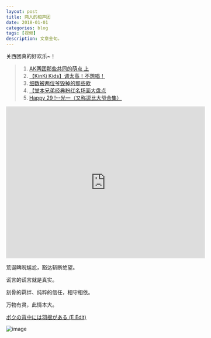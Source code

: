 ```yaml
---
layout: post
title: 两人的相声团 
date: 2018-01-01
categories: blog
tags: [视频]
description: 文章金句。
---
```

关西团真的好欢乐~！
>1. [AK两团那些共同的萌点 上](https://www.bilibili.com/video/av16548844/)
>1. [【KinKi Kids】调太高！不想唱！](https://www.bilibili.com/video/av10686370/)
>1. [细数被两位爷毁掉的那些歌](https://www.bilibili.com/video/av2200434/?t=2129)
>1. [【堂本兄弟经典粉红名场面大盘点](https://www.bilibili.com/video/av2460494/)
>1. [Happy 29 !--光一（又称逗比大爷合集）](https://www.bilibili.com/video/av2084616/)



<iframe id="b" class="b video_pc" src="https://static.hdslb.com/miniloader.swf?cid=3416782&aid=2200434" frameborder="no" border="0" marginwidth="0" marginheight="0" width=544 height=415 allowfullscreen="true"></iframe>



荒诞睥睨尴尬，豁达斩断绝望。

谎言的谎言就是真实。

刻骨的羁绊、纯粹的信任，相守相依。

万物有灵，此情本大。




[ボクの背中には羽根がある (E Edit)](http://www.kugou.com/song/#hash=1EF5EB5B82F6F45C08E1675B42D96ABB&album_id=1594412)


![image](https://github.com/feiyuii/feiyuii.github.io/blob/master/img/crowds/crowds.jpg?raw=true)
